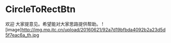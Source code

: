 # CircleToRectBtn
欢迎 大家提意见。希望能对大家思路提供帮助。
![image]http://img.mp.itc.cn/upload/20160621/92a7d19bfbda4092b2a23d5d5f7eac6a_th.jpg
